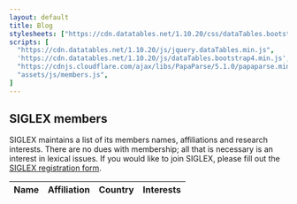 ```yaml
---
layout: default
title: Blog
stylesheets: ["https://cdn.datatables.net/1.10.20/css/dataTables.bootstrap4.min.css"]
scripts: [
  "https://cdn.datatables.net/1.10.20/js/jquery.dataTables.min.js",
  'https://cdn.datatables.net/1.10.20/js/dataTables.bootstrap4.min.js',
  "https://cdnjs.cloudflare.com/ajax/libs/PapaParse/5.1.0/papaparse.min.js",
  "assets/js/members.js",
]
---
```


## SIGLEX members

SIGLEX maintains a list of its members names, affiliations and research interests.
There are no dues with membership; all that is necessary is an interest in lexical issues.
If you would like to join SIGLEX, please fill out the [SIGLEX registration form](https://docs.google.com/forms/d/e/1FAIpQLSfldnrynfsqwMu_xwI-c8nxajUUeALJd9INhEPcSb8zCD-GBQ/viewform?usp=pp_url&entry.391713052=Join+the+SIGLEX+mailing+list?&entry.391713052=Display+my+member+information+(except+email)+on+the+SIGLEX+website?).

<table id="members" class="table table-striped table-bordered" style="width:100%">
  <thead>
    <tr>
      <th>Name</th>
      <th>Affiliation</th>
      <th>Country</th>
      <th>Interests</th>
    </tr>
  </thead>
  <tbody>
  </tbody>
</table>
